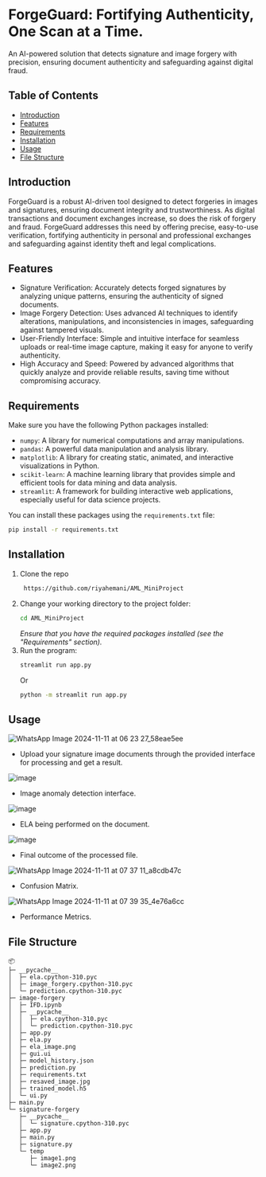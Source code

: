 # ForgeGuard: Fortifying Authenticity, One Scan at a Time.

An AI-powered solution that detects signature and image forgery with precision, ensuring document authenticity and safeguarding against digital fraud.

## Table of Contents

- [Introduction](#introduction)
- [Features](#features)
- [Requirements](#requirements)
- [Installation](#installation)
- [Usage](#usage)
- [File Structure](#file-structure)

## Introduction

ForgeGuard is a robust AI-driven tool designed to detect forgeries in images and signatures, ensuring document integrity and trustworthiness. As digital transactions and document exchanges increase, so does the risk of forgery and fraud. ForgeGuard addresses this need by offering precise, easy-to-use verification, fortifying authenticity in personal and professional exchanges and safeguarding against identity theft and legal complications.

## Features

- Signature Verification: Accurately detects forged signatures by analyzing unique patterns, ensuring the authenticity of signed documents.
- Image Forgery Detection: Uses advanced AI techniques to identify alterations, manipulations, and inconsistencies in images, safeguarding against tampered visuals.
- User-Friendly Interface: Simple and intuitive interface for seamless uploads or real-time image capture, making it easy for anyone to verify authenticity.
- High Accuracy and Speed: Powered by advanced algorithms that quickly analyze and provide reliable results, saving time without compromising accuracy.

## Requirements

Make sure you have the following Python packages installed:

- `numpy`: A library for numerical computations and array manipulations.
- `pandas`: A powerful data manipulation and analysis library.
- `matplotlib`: A library for creating static, animated, and interactive visualizations in Python.
- `scikit-learn`: A machine learning library that provides simple and efficient tools for data mining and data analysis.
- `streamlit`: A framework for building interactive web applications, especially useful for data science projects.

You can install these packages using the `requirements.txt` file:

```sh
pip install -r requirements.txt
```

## Installation

1. Clone the repo
   ```sh
    https://github.com/riyahemani/AML_MiniProject
   ```
2. Change your working directory to the project folder:
   ```sh
   cd AML_MiniProject
   ```
   _Ensure that you have the required packages installed (see the "Requirements" section)._
3. Run the program:
   ```sh
   streamlit run app.py
   ```
   Or
    ```sh
   python -m streamlit run app.py
   ```
    
## Usage

![WhatsApp Image 2024-11-11 at 06 23 27_58eae5ee](https://github.com/user-attachments/assets/bc7430f9-62b3-40f0-bb2b-b344f827c787)

- Upload your signature image documents through the provided interface for processing and get a result.

![image](https://github.com/user-attachments/assets/6109673b-f527-4995-bbe4-399affd37416)
  
- Image anomaly detection interface.

![image](https://github.com/user-attachments/assets/9f6c4980-210d-4a67-a8a7-9497a056f0a4)

- ELA being performed on the document.

![image](https://github.com/user-attachments/assets/cd9094b0-1e93-4128-b5b0-d68c8d679846)

- Final outcome of the processed file.

![WhatsApp Image 2024-11-11 at 07 37 11_a8cdb47c](https://github.com/user-attachments/assets/ebe6adc6-4449-448b-a36c-a702e0c1ec3c)

- Confusion Matrix.

![WhatsApp Image 2024-11-11 at 07 39 35_4e76a6cc](https://github.com/user-attachments/assets/27899cd1-a8ca-4f55-9afb-160fa4b8e93a)

- Performance Metrics.

## File Structure

```
📦 
├─ __pycache__
│  ├─ ela.cpython-310.pyc
│  ├─ image_forgery.cpython-310.pyc
│  └─ prediction.cpython-310.pyc
├─ image-forgery
│  ├─ IFD.ipynb
│  ├─ __pycache__
│  │  ├─ ela.cpython-310.pyc
│  │  └─ prediction.cpython-310.pyc
│  ├─ app.py
│  ├─ ela.py
│  ├─ ela_image.png
│  ├─ gui.ui
│  ├─ model_history.json
│  ├─ prediction.py
│  ├─ requirements.txt
│  ├─ resaved_image.jpg
│  ├─ trained_model.h5
│  └─ ui.py
├─ main.py
└─ signature-forgery
   ├─ __pycache__
   │  └─ signature.cpython-310.pyc
   ├─ app.py
   ├─ main.py
   ├─ signature.py
   └─ temp
      ├─ image1.png
      └─ image2.png
```

